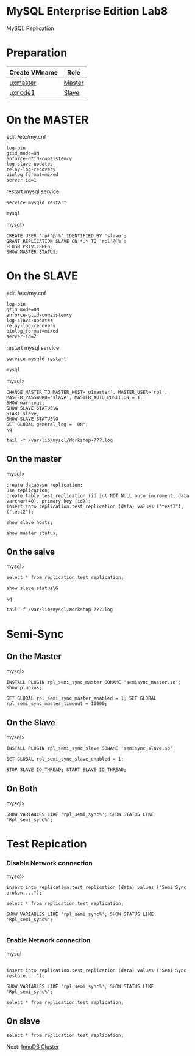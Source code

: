 # MySQL Enterprise Edition Lab8
MySQL Replication

# Preparation
|Create VMname| Role    |
|------------------------|------------------------|
|[uxmaster](../lab1) |[Master](../lab8#on-the-master)
|[uxnode1](../lab1) |[Slave](../lab8#on-the-master)

# On the MASTER
edit /etc/my.cnf 
```
log-bin
gtid_mode=ON
enforce-gtid-consistency
log-slave-updates
relay-log-recovery
binlog_format=mixed
server-id=1
```
restart mysql service 
```
service mysqld restart
```
```
mysql
```
mysql>
```
CREATE USER 'rpl'@'%' IDENTIFIED BY 'slave';
GRANT REPLICATION SLAVE ON *.* TO 'rpl'@'%';
FLUSH PRIVILEGES;
SHOW MASTER STATUS;
```
# On the SLAVE
edit /etc/my.cnf 
```
log-bin
gtid_mode=ON
enforce-gtid-consistency
log-slave-updates
relay-log-recovery
binlog_format=mixed
server-id=2
```
restart mysql service 
```
service mysqld restart
```
```
mysql
```
mysql>
```
CHANGE MASTER TO MASTER_HOST='u1master', MASTER_USER='rpl', MASTER_PASSWORD='slave', MASTER_AUTO_POSITION = 1;
SHOW warnings;
SHOW SLAVE STATUS\G
START slave;
SHOW SLAVE STATUS\G
SET GLOBAL general_log = 'ON';
\q

```
```
tail -f /var/lib/mysql/Workshop-???.log
```
## On the master
mysql>
```
create database replication;
use replication;
create table test_replication (id int NOT NULL auto_increment, data varchar(40), primary key (id));
insert into replication.test_replication (data) values ("test1"), ("test2");

show slave hosts;

show master status;
```
## On the salve
mysql>
```
select * from replication.test_replication;

show slave status\G

\q
```
```
tail -f /var/lib/mysql/Workshop-???.log
```

# Semi-Sync
## On the Master
mysql>
```
INSTALL PLUGIN rpl_semi_sync_master SONAME 'semisync_master.so';
show plugins;

SET GLOBAL rpl_semi_sync_master_enabled = 1; SET GLOBAL rpl_semi_sync_master_timeout = 10000;

``` 
## On the Slave
mysql>
```
INSTALL PLUGIN rpl_semi_sync_slave SONAME 'semisync_slave.so';

SET GLOBAL rpl_semi_sync_slave_enabled = 1;

STOP SLAVE IO_THREAD; START SLAVE IO_THREAD;

```
## On Both
mysql>
```
SHOW VARIABLES LIKE 'rpl_semi_sync%'; SHOW STATUS LIKE 'Rpl_semi_sync%';
```
# Test Repication
### Disable Network connection 
mysql>
```
insert into replication.test_replication (data) values ("Semi Sync broken....");

select * from replication.test_replication;

SHOW VARIABLES LIKE 'rpl_semi_sync%'; SHOW STATUS LIKE 'Rpl_semi_sync%';


```
### Enable Network connection 
mysql
```

insert into replication.test_replication (data) values ("Semi Sync restore....");

SHOW VARIABLES LIKE 'rpl_semi_sync%'; SHOW STATUS LIKE 'Rpl_semi_sync%';

select * from replication.test_replication;
```
## On slave
```
select * from replication.test_replication;
```

Next: [InnoDB Cluster](../lab9) 